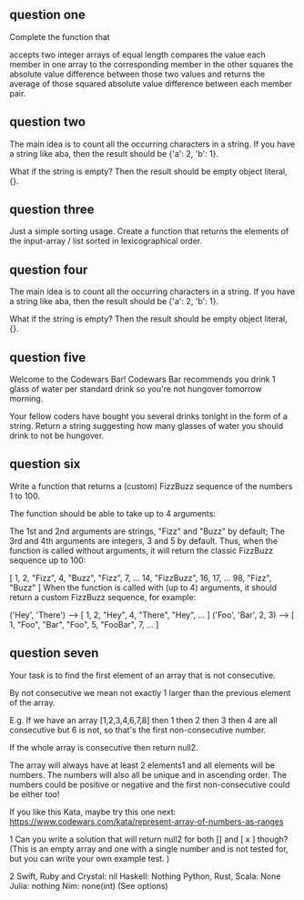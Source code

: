 ## question one
Complete the function that

accepts two integer arrays of equal length
compares the value each member in one array to the corresponding member in the other
squares the absolute value difference between those two values
and returns the average of those squared absolute value difference between each member pair.

## question two
The main idea is to count all the occurring characters in a string. If you have a string like aba, then the result should be {'a': 2, 'b': 1}.

What if the string is empty? Then the result should be empty object literal, {}.

## question three
Just a simple sorting usage. Create a function that returns the elements of the input-array / list sorted in lexicographical order.

## question four
The main idea is to count all the occurring characters in a string. If you have a string like aba, then the result should be {'a': 2, 'b': 1}.

What if the string is empty? Then the result should be empty object literal, {}.

## question five
Welcome to the Codewars Bar!
Codewars Bar recommends you drink 1 glass of water per standard drink so you're not hungover tomorrow morning.

Your fellow coders have bought you several drinks tonight in the form of a string. Return a string suggesting how many glasses of water you should drink to not be hungover.

## question six
Write a function that returns a (custom) FizzBuzz sequence of the numbers 1 to 100.

The function should be able to take up to 4 arguments:

The 1st and 2nd arguments are strings, "Fizz" and "Buzz" by default;
The 3rd and 4th arguments are integers, 3 and 5 by default.
Thus, when the function is called without arguments, it will return the classic FizzBuzz sequence up to 100:

[ 1, 2, "Fizz", 4, "Buzz", "Fizz", 7, ... 14, "FizzBuzz", 16, 17, ... 98, "Fizz", "Buzz" ]
When the function is called with (up to 4) arguments, it should return a custom FizzBuzz sequence, for example:

('Hey', 'There')      -->  [ 1, 2, "Hey", 4, "There", "Hey", ... ]
('Foo', 'Bar', 2, 3)  -->  [ 1, "Foo", "Bar", "Foo", 5, "FooBar", 7, ... ]

## question seven
Your task is to find the first element of an array that is not consecutive.

By not consecutive we mean not exactly 1 larger than the previous element of the array.

E.g. If we have an array [1,2,3,4,6,7,8] then 1 then 2 then 3 then 4 are all consecutive but 6 is not, so that's the first non-consecutive number.

If the whole array is consecutive then return null2.

The array will always have at least 2 elements1 and all elements will be numbers. The numbers will also all be unique and in ascending order. The numbers could be positive or negative and the first non-consecutive could be either too!

If you like this Kata, maybe try this one next: https://www.codewars.com/kata/represent-array-of-numbers-as-ranges

1 Can you write a solution that will return null2 for both [] and [ x ] though? (This is an empty array and one with a single number and is not tested for, but you can write your own example test. )

2
Swift, Ruby and Crystal: nil
Haskell: Nothing
Python, Rust, Scala: None
Julia: nothing
Nim: none(int) (See options)

